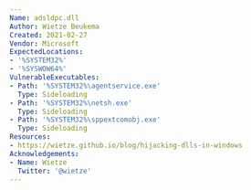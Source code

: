 ```yaml
---
Name: adsldpc.dll
Author: Wietze Beukema
Created: 2021-02-27
Vendor: Microsoft
ExpectedLocations:
- '%SYSTEM32%'
- '%SYSWOW64%'
VulnerableExecutables:
- Path: '%SYSTEM32%\agentservice.exe'
  Type: Sideloading
- Path: '%SYSTEM32%\netsh.exe'
  Type: Sideloading
- Path: '%SYSTEM32%\sppextcomobj.exe'
  Type: Sideloading
Resources:
- https://wietze.github.io/blog/hijacking-dlls-in-windows
Acknowledgements:
- Name: Wietze
  Twitter: '@wietze'
---
```



